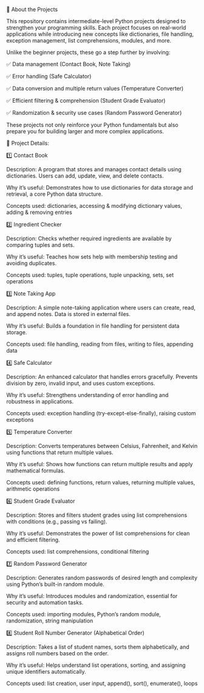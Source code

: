 📝 About the Projects

This repository contains intermediate-level Python projects designed to strengthen your programming skills. Each project focuses on real-world applications while introducing new concepts like dictionaries, file handling, exception management, list comprehensions, modules, and more.

Unlike the beginner projects, these go a step further by involving:

✅ Data management (Contact Book, Note Taking)

✅ Error handling (Safe Calculator)

✅ Data conversion and multiple return values (Temperature Converter)

✅ Efficient filtering & comprehension (Student Grade Evaluator)

✅ Randomization & security use cases (Random Password Generator)

These projects not only reinforce your Python fundamentals but also prepare you for building larger and more complex applications.

📖 Project Details:

1️⃣ Contact Book

Description: A program that stores and manages contact details using dictionaries. Users can add, update, view, and delete contacts.

Why it’s useful: Demonstrates how to use dictionaries for data storage and retrieval, a core Python data structure.

Concepts used: dictionaries, accessing & modifying dictionary values, adding & removing entries

2️⃣ Ingredient Checker

Description: Checks whether required ingredients are available by comparing tuples and sets.

Why it’s useful: Teaches how sets help with membership testing and avoiding duplicates.

Concepts used: tuples, tuple operations, tuple unpacking, sets, set operations

3️⃣ Note Taking App

Description: A simple note-taking application where users can create, read, and append notes. Data is stored in external files.

Why it’s useful: Builds a foundation in file handling for persistent data storage.

Concepts used: file handling, reading from files, writing to files, appending data

4️⃣ Safe Calculator

Description: An enhanced calculator that handles errors gracefully. Prevents division by zero, invalid input, and uses custom exceptions.

Why it’s useful: Strengthens understanding of error handling and robustness in applications.

Concepts used: exception handling (try-except-else-finally), raising custom exceptions

5️⃣ Temperature Converter

Description: Converts temperatures between Celsius, Fahrenheit, and Kelvin using functions that return multiple values.

Why it’s useful: Shows how functions can return multiple results and apply mathematical formulas.

Concepts used: defining functions, return values, returning multiple values, arithmetic operations

6️⃣ Student Grade Evaluator

Description: Stores and filters student grades using list comprehensions with conditions (e.g., passing vs failing).

Why it’s useful: Demonstrates the power of list comprehensions for clean and efficient filtering.

Concepts used: list comprehensions, conditional filtering

7️⃣ Random Password Generator

Description: Generates random passwords of desired length and complexity using Python’s built-in random module.

Why it’s useful: Introduces modules and randomization, essential for security and automation tasks.

Concepts used: importing modules, Python’s random module, randomization, string manipulation

8️⃣ Student Roll Number Generator (Alphabetical Order)

Description: Takes a list of student names, sorts them alphabetically, and assigns roll numbers based on the order.

Why it’s useful: Helps understand list operations, sorting, and assigning unique identifiers automatically.

Concepts used: list creation, user input, append(), sort(), enumerate(), loops
